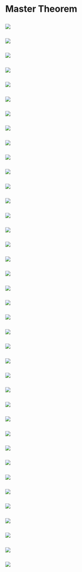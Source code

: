 # Master Theorem

![](https://github.com/claytonjwong/Algorithms-Stanford/blob/master/documentation/mm_01.png)
---
![](https://github.com/claytonjwong/Algorithms-Stanford/blob/master/documentation/mm_02.png)
---
![](https://github.com/claytonjwong/Algorithms-Stanford/blob/master/documentation/mm_03.png)
---
![](https://github.com/claytonjwong/Algorithms-Stanford/blob/master/documentation/mm_04.png)
---
![](https://github.com/claytonjwong/Algorithms-Stanford/blob/master/documentation/mm_05.png)
---
![](https://github.com/claytonjwong/Algorithms-Stanford/blob/master/documentation/mm_06.png)
---
![](https://github.com/claytonjwong/Algorithms-Stanford/blob/master/documentation/mm_07.png)
---
![](https://github.com/claytonjwong/Algorithms-Stanford/blob/master/documentation/mm_08.png)
---
![](https://github.com/claytonjwong/Algorithms-Stanford/blob/master/documentation/mm_09.png)
---
![](https://github.com/claytonjwong/Algorithms-Stanford/blob/master/documentation/mm_10.png)
---
![](https://github.com/claytonjwong/Algorithms-Stanford/blob/master/documentation/mm_11.png)
---
![](https://github.com/claytonjwong/Algorithms-Stanford/blob/master/documentation/mm_12.png)
---
![](https://github.com/claytonjwong/Algorithms-Stanford/blob/master/documentation/mm_13.png)
---
![](https://github.com/claytonjwong/Algorithms-Stanford/blob/master/documentation/mm_14.png)
---
![](https://github.com/claytonjwong/Algorithms-Stanford/blob/master/documentation/mm_15.png)
---
![](https://github.com/claytonjwong/Algorithms-Stanford/blob/master/documentation/mm_16.png)
---
![](https://github.com/claytonjwong/Algorithms-Stanford/blob/master/documentation/mm_17.png)
---
![](https://github.com/claytonjwong/Algorithms-Stanford/blob/master/documentation/mm_18.png)
---
![](https://github.com/claytonjwong/Algorithms-Stanford/blob/master/documentation/mm_19.png)
---
![](https://github.com/claytonjwong/Algorithms-Stanford/blob/master/documentation/mm_20.png)
---
![](https://github.com/claytonjwong/Algorithms-Stanford/blob/master/documentation/mm_21.png)
---
![](https://github.com/claytonjwong/Algorithms-Stanford/blob/master/documentation/mm_22.png)
---
![](https://github.com/claytonjwong/Algorithms-Stanford/blob/master/documentation/mm_23.png)
---
![](https://github.com/claytonjwong/Algorithms-Stanford/blob/master/documentation/mm_24.png)
---
![](https://github.com/claytonjwong/Algorithms-Stanford/blob/master/documentation/mm_25.png)
---
![](https://github.com/claytonjwong/Algorithms-Stanford/blob/master/documentation/mm_26.png)
---
![](https://github.com/claytonjwong/Algorithms-Stanford/blob/master/documentation/mm_27.png)
---
![](https://github.com/claytonjwong/Algorithms-Stanford/blob/master/documentation/mm_28.png)
---
![](https://github.com/claytonjwong/Algorithms-Stanford/blob/master/documentation/mm_29.png)
---
![](https://github.com/claytonjwong/Algorithms-Stanford/blob/master/documentation/mm_30.png)
---
![](https://github.com/claytonjwong/Algorithms-Stanford/blob/master/documentation/mm_31.png)
---
![](https://github.com/claytonjwong/Algorithms-Stanford/blob/master/documentation/mm_32.png)
---
![](https://github.com/claytonjwong/Algorithms-Stanford/blob/master/documentation/mm_33.png)
---
![](https://github.com/claytonjwong/Algorithms-Stanford/blob/master/documentation/mm_34.png)
---
![](https://github.com/claytonjwong/Algorithms-Stanford/blob/master/documentation/mm_35.png)
---
![](https://github.com/claytonjwong/Algorithms-Stanford/blob/master/documentation/mm_36.png)
---
![](https://github.com/claytonjwong/Algorithms-Stanford/blob/master/documentation/mm_37.png)
---
![](https://github.com/claytonjwong/Algorithms-Stanford/blob/master/documentation/mm_38.png)
---

